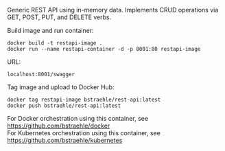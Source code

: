 Generic REST API using in-memory data.  Implements CRUD operations via GET, POST, PUT, and DELETE verbs.  

Build image and run container:  
```
docker build -t restapi-image .  
docker run --name restapi-container -d -p 8001:80 restapi-image  
```
URL:  
```
localhost:8001/swagger  
```
Tag image and upload to Docker Hub:  
```
docker tag restapi-image bstraehle/rest-api:latest  
docker push bstraehle/rest-api:latest  
```
For Docker orchestration using this container, see https://github.com/bstraehle/docker  
For Kubernetes orchestration using this container, see https://github.com/bstraehle/kubernetes  

